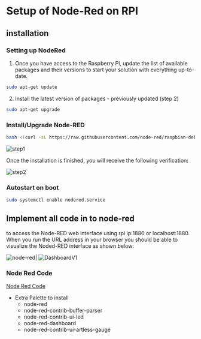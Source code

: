 # Setup of Node-Red on RPI

## installation

### Setting up NodeRed

1. Once you have access to the Raspberry Pi, update the list of available packages and their versions to start your solution with everything up-to-date.

```bash
sudo apt-get update
```

2. Install the latest version of packages - previously updated (step 2)

```bash
sudo apt-get upgrade
```

### Install/Upgrade Node-RED

```bash
bash <(curl -sL https://raw.githubusercontent.com/node-red/raspbian-deb-package/master/resources/update-nodejs-and-nodered)

```

![step1](/Img/RPI_Step1.jpg)

Once the installation is finished, you will receive the following verification:

![step2](/Img/RPI_Step2.jpg)

### Autostart on boot

```bash
sudo systemctl enable nodered.service
```

## Implement all code in to node-red

to access the Node-RED web interface using rpi ip:1880 or localhost:1880. When you run the URL address in your browser you should be able to visualize the Noded-RED interface as shown below:

![node-red](/Img/node-red.png)| ![DashboardV1](/Img/DashboardV1.png)

### Node Red Code

[Node Red Code](/Node-red.js)

- Extra Palette to install
    - node-red
    - node-red-contrib-buffer-parser
    - node-red-contrib-ui-led
    - node-red-dashboard
    - node-red-contrib-ui-artless-gauge
<!-- https://help.ubidots.com/en/articles/1958375-how-to-install-node-red-in-raspberry-pi -->